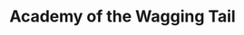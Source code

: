 ---
title: "Academy of the Wagging Tail"
url: /greensburg/academy-of-the-wagging-tail/
shop: Tiersalon
---